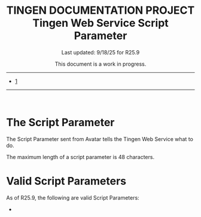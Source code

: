 <div align="center">

  <h1>
    TINGEN DOCUMENTATION PROJECT<br>
    Tingen Web Service Script Parameter
  </h1>

  Last updated: 9/18/25 for R25.9

  This document is a work in progress.

</div>

***

* [1](#1)

***

<br>

# The Script Parameter

The Script Parameter sent from Avatar tells the Tingen Web Service what to do.

The maximum length of a script parameter is 48 characters.

# Valid Script Parameters

As of R25.9, the following are valid Script Parameters:

* 
